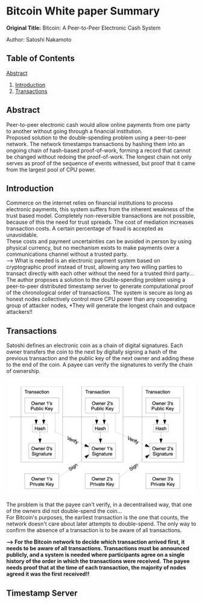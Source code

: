 # Bitcoin White paper Summary

**Original Title:**
Bitcoin: A Peer-to-Peer Electronic Cash System

Author:
Satoshi Nakamoto

## Table of Contents
[Abstract](#abstract)
1. [Introduction](#introduction)
2. [Transactions](#transactions)

## Abstract

Peer-to-peer electronic cash would allow online payments from one party to another without going through a financial institution.  
Proposed solution to the double-spending problem using a peer-to-peer network. The network timestamps transactions by hashing them into an ongoing chain of hash-based proof-of-work, forming a record that cannot be changed without redoing the proof-of-work. The longest chain not only serves as proof of the sequence of events witnessed, but proof that it came from the largest pool of CPU power.

## Introduction

Commerce on the internet relies on financial institutions to process electronic payments, this system suffers from the inherent weakness of the trust based model. Completely non-reversible transactions are not possible, because of this the need for trust spreads. The cost of mediation increases transaction costs. A certain percentage of fraud is accepted as unavoidable.  
These costs and payment uncertainties can be avoided in person by using physical currency, but no mechanism exists to make payments over a communications channel without a trusted party.  
--> What is needed is an electronic payment system based on cryptographic proof instead of trust, allowing any two willing parties to transact directly with each other without the need for a trusted third party... The author proposes a solution to the double-spending problem using a peer-to-peer distributed timestamp server to generate computational proof of the chronological order of transactions. The system is secure as long as honest nodes collectively control more CPU power than any cooperating group of attacker nodes, *They will generate the longest chain and outpace attackers!!

## Transactions

Satoshi defines an electronic coin as a chain of digital signatures. Each owner transfers the coin to the next by digitally signing a hash of the previous transaction and the public key of the next owner and adding these to the end of the coin. A payee can verify the signatures to verify the chain of ownership.

![Bitcoin Transactions](images/bitcoin-transactions.png)

The problem is that the payee can't verify, in a decentralised way, that one of the owners did not double-spend the coin...  
For Bitcoin's purposes, the earliest transaction is the one that counts, the network doesn't care about later attempts to double-spend. The only way to confirm the absence of a transaction is to be aware of all transactions.  

**--> For the Bitcoin network to decide which transaction arrived first, it needs to be aware of all transactions. Transactions must be announced publicly, and a system is needed where participants agree on a single history of the order in which the transactions were received.**
**The payee needs proof that at the time of each transaction, the majority of nodes agreed it was the first received!!**

## Timestamp Server

